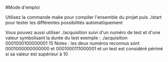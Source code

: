 #Mode d'emploi

Utilisez la commande make pour compiler l'ensemble du projet puis ./start pour tester les différentes possibilités automatiquement

Vous pouvez aussi utiliser ./acquisition suivi d'un numéro de test et d'une valeur symbolisant la durée du test
exemple : ./acquisition 0001000100000001 15
Notes : les deux numéros reconnus sont 0001000000000000 et 0001000111000001 et un test est considéré périmé si sa valeur est supérieur à 10
